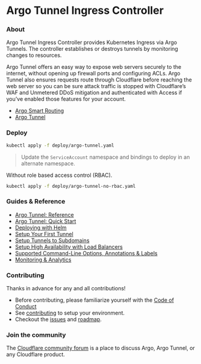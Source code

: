 # Argo Tunnel Ingress Controller

### About
Argo Tunnel Ingress Controller provides Kubernetes Ingress via Argo Tunnels.
The controller establishes or destroys tunnels by monitoring changes to resources.

Argo Tunnel offers an easy way to expose web servers securely to the internet,
without opening up firewall ports and configuring ACLs. Argo Tunnel also ensures
requests route through Cloudflare before reaching the web server so you can be 
sure attack traffic is stopped with Cloudflare’s WAF and Unmetered DDoS mitigation
and authenticated with Access if you’ve enabled those features for your account.

- [Argo Smart Routing][argo-smart-routing]
- [Argo Tunnel][argo-tunnel-quick-start]

### Deploy
```bash
kubectl apply -f deploy/argo-tunnel.yaml
```
> Update the `ServiceAccount` namespace and bindings to deploy in an alternate namespace.

Without role based access control (RBAC).
```bash
kubectl apply -f deploy/argo-tunnel-no-rbac.yaml
```

### Guides & Reference
- [Argo Tunnel: Reference][argo-tunnel-reference]
- [Argo Tunnel: Quick Start][argo-tunnel-quick-start]
- [Deploying with Helm][guide-helm-deploy]
- [Setup Your First Tunnel][guide-first-tunnel]
- [Setup Tunnels to Subdomains][guide-subdomain-tunnel]
- [Setup High Availability with Load Balancers][guide-ha-tunnel]
- [Supported Command-Line Options, Annotations & Labels][controls]
- [Monitoring & Analytics][observability]

### Contributing
Thanks in advance for any and all contributions!

- Before contributing, please familiarize yourself with the [Code of Conduct][conduct]
- See [contributing][contributing] to setup your environment.
- Checkout the [issues][issues] and [roadmap][roadmap].

### Join the community
The [Cloudflare community forum][cloudflare-community] is a place to discuss
Argo, Argo Tunnel, or any Cloudflare product.

[argo-smart-routing]: https://www.cloudflare.com/products/argo-smart-routing/
[argo-tunnel-reference]: https://developers.cloudflare.com/argo-tunnel/reference/
[argo-tunnel-quick-start]: https://developers.cloudflare.com/argo-tunnel/quickstart/
[cloudflare-community]: https://community.cloudflare.com
[conduct]: ./CODE_OF_CONDUCT.md
[contributing]: /docs/contributing.md
[controls]: /docs/controls.md
[guide-first-tunnel]: /docs/guide_first_tunnel.md
[guide-ha-tunnel]: /docs/guide_ha_tunnel.md
[guide-helm-deploy]: /chart/README.md
[guide-subdomain-tunnel]: /docs/guide_subdomain_tunnel.md
[issues]: https://github.com/cloudflare/cloudflare-ingress-controller/issues
[observability]: /docs/observability.md
[releases]: https://github.com/cloudflare/cloudflare-ingress-controller/releases
[roadmap]: /docs/roadmap.md